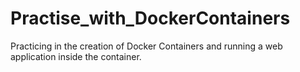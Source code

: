 # Practise_with_DockerContainers
Practicing in the creation of Docker Containers and running a web application inside the container.
